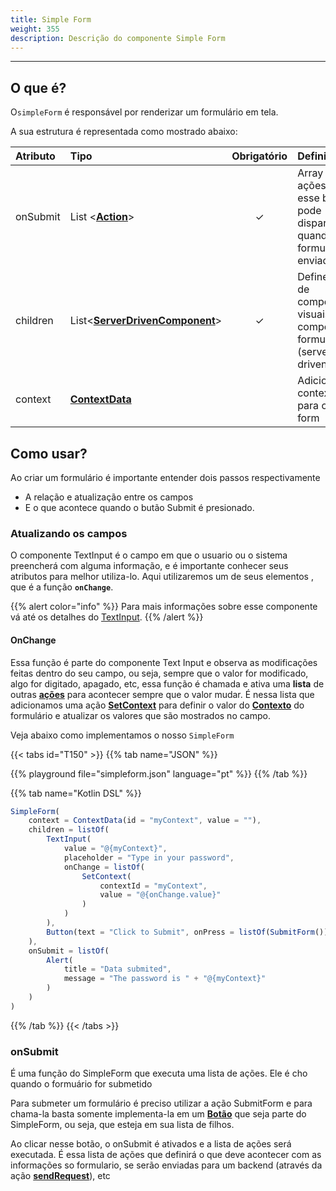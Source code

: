 ```yaml
---
title: Simple Form
weight: 355
description: Descrição do componente Simple Form
---
```


---

## O que é?

O`simpleForm` é responsável por renderizar um formulário em tela.

A sua estrutura é representada como mostrado abaixo: 

| Atributo | Tipo | Obrigatório | Definição |
| :--- | :--- | :---: | :--- |
| onSubmit | List &lt;[**Action**](/pt/api/ações)&gt; | ✓ | Array de ações que esse botão pode disparar quando um formulário é enviado |
| children | List&lt;[**ServerDrivenComponent**](/pt/api/componentes)&gt; | ✓ | Define a lista de componentes visuais que compoe o formulário \(server-driven\)  |
| context | [**ContextData**](/pt/api/contexto) |   | Adiciona um contexto para o simple form |

## Como usar?

Ao criar um formulário é importante entender dois passos respectivamente

* A relação e atualização entre os campos
* E o que acontece quando o butão Submit é presionado. 

### Atualizando os campos

O componente TextInput é o campo em que o usuario ou o sistema preencherá com alguma informação, e é importante conhecer seus atributos para melhor utiliza-lo. Aqui utilizaremos um de seus elementos , que é a função **`onChange`**. 

{{% alert color="info" %}}
Para mais informações sobre esse componente vá até os detalhes do [TextInput](/pt/api/componentes/ui/textinput).
{{% /alert %}}

#### OnChange

Essa função é parte do componente Text Input e observa as modificações feitas dentro do seu campo, ou seja, sempre que o valor for modificado, algo for digitado, apagado, etc, essa função é chamada e ativa uma **lista** de outras [**ações**](/pt/api/ações) para acontecer sempre que o valor mudar. É nessa lista que adicionamos uma ação [**SetContext**](/pt/api/ações/setcontext) para definir o valor do [**Contexto**](/pt/api/contexto/) do formulário e atualizar os valores que são mostrados no campo.

Veja abaixo como implementamos o nosso `SimpleForm`

{{< tabs id="T150" >}}
{{% tab name="JSON" %}}
<!-- json-playground:simpleform.json
{
  "_beagleComponent_":"beagle:simpleForm",
  "context":{
    "id":"myContext",
    "value":""
  },
  "onSubmit":[
    {
      "_beagleAction_":"beagle:alert",
      "title":"Data submited",
      "message":"The password is @{myContext}"
    }
  ],
  "children":[
    {
      "_beagleComponent_":"beagle:textInput",
      "value":"@{myContext}",
      "placeholder":"Type in your password",
      "onChange":[
        {
          "_beagleAction_":"beagle:setContext",
          "contextId":"myContext",
          "value":"@{onChange.value}"
        }
      ]
    },
    {
      "_beagleComponent_":"beagle:button",
      "text":"Click to Submit",
      "onPress":[
        {
          "_beagleAction_":"beagle:submitForm"
        }
      ]
    }
  ]
}
-->
{{% playground file="simpleform.json" language="pt" %}}
{{% /tab %}}

{{% tab name="Kotlin DSL" %}}
```javascript
SimpleForm(
    context = ContextData(id = "myContext", value = ""),
    children = listOf(
        TextInput(
            value = "@{myContext}",
            placeholder = "Type in your password",
            onChange = listOf(
                SetContext(
                    contextId = "myContext",
                    value = "@{onChange.value}"
                )
            )
        ),
        Button(text = "Click to Submit", onPress = listOf(SubmitForm()))
    ),
    onSubmit = listOf(
        Alert(
            title = "Data submited", 
            message = "The password is " + "@{myContext}" 
        )
    )
)
```
{{% /tab %}}
{{< /tabs >}}

### onSubmit

É uma função do SimpleForm que executa uma lista de ações. Ele é cho quando o formuário for submetido

Para submeter um formulário é preciso utilizar a ação SubmitForm e para chama-la basta somente implementa-la em um [**Botão**](/pt/api/componentes//ui/button) que seja parte do SimpleForm, ou seja, que esteja em sua lista de filhos.

Ao clicar nesse botão, o onSubmit é ativados e a lista de ações será executada. É essa lista de ações que definirá o que deve acontecer com as informações so formulario, se serão enviadas para um backend \(através da ação [**sendRequest**](/pt/api/ações/sendrequest)\), etc
